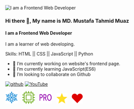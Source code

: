 ![I am a Frontend Web Developer ](https://blogger.googleusercontent.com/img/b/R29vZ2xl/AVvXsEhyQqIYy_jcDBk3QRCtp6kjE48eym82hebcc9LBcWnRpFXw178Tx8GSwZa7Nu6Uif1coyrUW36sLbk_C-8adWM-RmUGoelgeBHv9RYXyRWWpUyNApRNht8GNJmjiqBMTkGGCNVNkwOO2we6IS436HYGmqvRC8BlnGibBlXfdw8AyACtefxy5yuSGs8iTJuQ/s5456/Skills.png)

### Hi there 👋, My name is MD. Mustafa Tahmid Muaz
#### I am a Frontend Web Developer 

I am a learner of web developing.

Skills: HTML || CSS || JavaScript || Python

- 🔭 I’m currently working on website's frontend page. 
- 🌱 I’m currently learning JavaScript(ES6) 
- 👯 I’m looking to collaborate on Github 


[<img src='https://cdn.jsdelivr.net/npm/simple-icons@3.0.1/icons/github.svg' alt='github' height='40'>](https://github.com/MTMuaz)  [<img src='https://cdn.jsdelivr.net/npm/simple-icons@3.0.1/icons/youtube.svg' alt='YouTube' height='40'>](https://www.youtube.com/channel/UCwBsrMv7M8sh9bjjBaoEn5g)  

<a href='https://archiveprogram.github.com/'><img src='https://raw.githubusercontent.com/acervenky/animated-github-badges/master/assets/acbadge.gif' width='40' height='40'></a> <a href='https://docs.github.com/en/developers'><img src='https://raw.githubusercontent.com/acervenky/animated-github-badges/master/assets/devbadge.gif' width='40' height='40'></a> <a href='https://github.com/pricing'><img src='https://raw.githubusercontent.com/acervenky/animated-github-badges/master/assets/pro.gif' width='40' height='40'></a> <a href='https://stars.github.com/'><img src='https://raw.githubusercontent.com/acervenky/animated-github-badges/master/assets/starbadge.gif' width='35' height='35'></a> <a href='https://docs.github.com/en/github/supporting-the-open-source-community-with-github-sponsors'><img src='https://raw.githubusercontent.com/acervenky/animated-github-badges/master/assets/sponsorbadge.gif' width='35' height='35'></a> 

